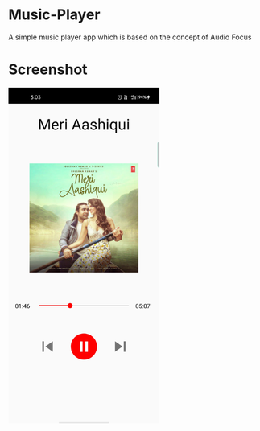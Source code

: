 # Music-Player
A simple music player app which is based on the concept of Audio Focus
# Screenshot
<img src="Screenshot.jpg" width="300">
